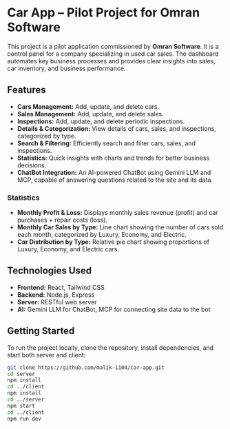 # Car App – Pilot Project for Omran Software

This project is a pilot application commissioned by **Omran Software**. It is a control panel for a company specializing in used car sales. The dashboard automates key business processes and provides clear insights into sales, car inventory, and business performance.

## Features

- **Cars Management:** Add, update, and delete cars.  
- **Sales Management:** Add, update, and delete sales.  
- **Inspections:** Add, update, and delete periodic inspections.  
- **Details & Categorization:** View details of cars, sales, and inspections, categorized by type.  
- **Search & Filtering:** Efficiently search and filter cars, sales, and inspections.  
- **Statistics:** Quick insights with charts and trends for better business decisions.  
- **ChatBot Integration:** An AI-powered ChatBot using Gemini LLM and MCP, capable of answering questions related to the site and its data.  

### Statistics

- **Monthly Profit & Loss:** Displays monthly sales revenue (profit) and car purchases + repair costs (loss).  
- **Monthly Car Sales by Type:** Line chart showing the number of cars sold each month, categorized by Luxury, Economy, and Electric.  
- **Car Distribution by Type:** Relative pie chart showing proportions of Luxury, Economy, and Electric cars.  

## Technologies Used

- **Frontend:** React, Tailwind CSS  
- **Backend:** Node.js, Express  
- **Server:** RESTful web server  
- **AI:** Gemini LLM for ChatBot, MCP for connecting site data to the bot  

## Getting Started

To run the project locally, clone the repository, install dependencies, and start both server and client:  

```bash
git clone https://github.com/malik-1104/car-app.git
cd server
npm install
cd ../client
npm install
cd ../server
npm start
cd ../client
npm run dev
